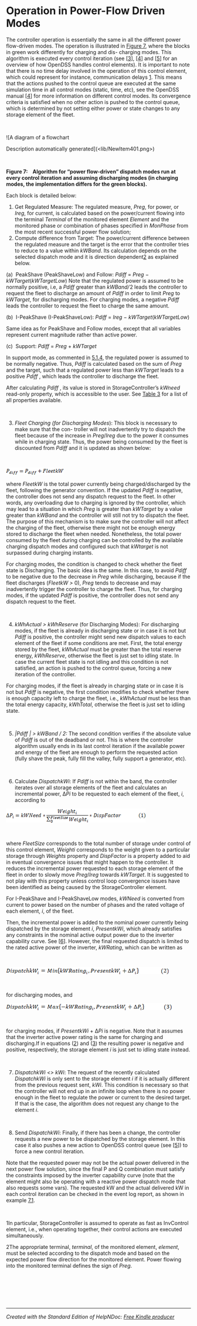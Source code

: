 # Operation in Power-Flow Driven Modes

The controller operation is essentially the same in all the different power flow-driven modes. The operation is illustrated in [Figure 7](<OperationinPower-FlowDrivenModes.md#\_bookmark11>), where the blocks in green work differently for charging and dis- charging modes. This algorithm is executed every control iteration (see \[[3](<References2.md#\_bookmark39>)\], \[[4](<References2.md#\_bookmark40>)\] and \[[5](<References2.md#\_bookmark41>)\] for an overview of how OpenDSS handles control elements). It is important to note that there is no time delay involved in the operation of this control element, which could represent for instance, communication delays [1](<OperationinPower-FlowDrivenModes.md#\_bookmark10>). This means that the actions pushed to the control queue are executed at the same simulation time in all control modes (static, time, etc), see the OpenDSS manual \[[4](<References2.md#\_bookmark40>)\] for more information on different control modes. Its convergence criteria is satisfied when no other action is pushed to the control queue, which is determined by not setting either power or state changes to any storage element of the fleet.

&nbsp;

![A diagram of a flowchart

Description automatically generated](<lib/NewItem401.png>)

&nbsp;

**Figure 7:&nbsp; &nbsp; Algorithm for “power flow-driven” dispatch modes run at every control iteration and assuming discharging modes (in charging modes, the implementation differs for the green blocks).**

Each block is detailed below:

1. Get Regulated Measure: The regulated measure, *Preg*, for power, or *Ireg*, for current, is calculated based on the power/current flowing into the terminal *Terminal* of the monitored element *Element* and the monitored phase or combination of phases specified in *MonPhase* from the most recent successful power flow solution;
1. Compute difference from Target: The power/current difference between the regulated measure and the target is the error that the controller tries to reduce to a value within *kWBand*. Its calculation depends on the selected dispatch mode and it is direction dependent[2](<OperationinPower-FlowDrivenModes.md#\_bookmark12>) as explained below.

(a)&nbsp; PeakShave (PeakShaveLow) and Follow: *Pdiff* = *Preg − kWTarget*(*kWTargetLow*) Note that the regulated power is assumed to be normally positive, i.e, a *Pdiff* greater than *kWBand/*&#8202;2 leads the controller to request the fleet to discharge an amount of *Pdiff* in order to limit *Preg* to *kWTarget*, for discharging modes. For charging modes, a negative *Pdiff* leads the controller to request the fleet to charge the same amount.

(b)&nbsp; I-PeakShave (I-PeakShaveLow): *Pdiff* = *Ireg − kWTarget*(*kWTargetLow*)

Same idea as for PeakShave and Follow modes, except that all variables represent current magnitude rather than active power.

(c)&nbsp; Support: *Pdiff* = *Preg* + *kWTarget*

In support mode, as commented in [5.1.4](<Follow1.md#\_bookmark4>), the regulated power is assumed to be normally negative. Thus, *Pdiff* is calculated based on the sum of *Preg* and the target, such that a regulated power less than *kWTarget* leads to a positive *Pdiff* , which leads the controller to discharge the fleet.

After calculating *Pdiff* , its value is stored in StorageController’s *kWneed* read-only property, which is accessible to the user. See [Table 3](<OpenDSSDocumentation.md#\_bookmark36>) for a list of all properties available.

&nbsp;

3. *Fleet Charging (for Discharging Modes*): This block is necessary to make sure that the con- troller will not inadvertently try to dispatch the fleet because of the increase in *Preg*/*Ireg* due to the power it consumes while in charging state. Thus, the power being consumed by the fleet is discounted from *Pdiff* and it is updated as shown below:

&nbsp;

![Image](<lib/NewItem408.png>)

where *FleetkW* is the total power currently being charged/discharged by the fleet, following the generator convention. If the updated *Pdiff* is negative, the controller does not send any dispatch request to the fleet. In other words, any overloading due to charging is ignored by the controller, which may lead to a situation in which *Preg* is greater than *kWTarget* by a value greater than *kWBand* and the controller will still not try to dispatch the fleet. The purpose of this mechanism is to make sure the controller will not affect the charging of the fleet, otherwise there might not be enough energy stored to discharge the fleet when needed. Nonetheless, the total power consumed by the fleet during charging can be controlled by the available charging dispatch modes and configured such that *kWtarget* is not surpassed during charging instants.

For charging modes, the condition is changed to check whether the fleet state is Discharging. The basic idea is the same. In this case, to avoid *Pdiff* to be negative due to the decrease in *Preg* while discharging, because if the fleet discharges (*FleetkW \>* 0), *Preg* tends to decrease and may inadvertently trigger the controller to charge the fleet. Thus, for charging modes, if the updated *Pdiff* is positive, the controller does not send any dispatch request to the fleet.

&nbsp;

4. *kWhActual \> kWhReserve* (for Discharging Modes): For discharging modes, if the fleet is already in discharging state or in case it is not but *Pdiff* is positive, the controller might send new dispatch values to each element of the fleet if some conditions are met. First, the total energy stored by the fleet, *kWhActual* must be greater than the total reserve energy, *kWhReserve*, otherwise the fleet is just set to idling state. In case the current fleet state is not idling and this condition is not satisfied, an action is pushed to the control queue, forcing a new iteration of the controller.

For charging modes, if the fleet is already in charging state or in case it is not but *Pdiff* is negative, the first condition modifies to check whether there is enough capacity left to charge the fleet, i.e., *kWhActual* must be less than the total energy capacity, *kWhTotal*, otherwise the fleet is just set to idling state.

&nbsp;

5. *\|Pdiff \| \> kWBand / 2:* The second condition verifies if the absolute value of *Pdiff* is out of the deadband or not. This is where the controller algorithm usually ends in its last control iteration if the available power and energy of the fleet are enough to perform the requested action (fully shave the peak, fully fill the valley, fully support a generator, etc).

&nbsp;

6. Calculate *DispatchkWi*: If *Pdiff* is not within the band, the controller iterates over all storage elements of the fleet and calculates an incremental power, ∆*Pi* to be requested to each element of the fleet, *i*, according to

![Image](<lib/NewItem409.png>)

&nbsp;

where *FleetSize* corresponds to the total number of storage under control of this control element, *Weighti* corresponds to the weight given to a particular storage through *Weights* property and *DispFactor* is a property added to aid in eventual convergence issues that might happen to the controller. It reduces the incremental power requested to each storage element of the fleet in order to slowly move *Preg*/*Ireg* towards *kWTarget*. It is suggested to not play with this property unless control loop convergence issues have been identified as being caused by the StorageController element.

For I-PeakShave and I-PeakShaveLow modes, *kWNeed* is converted from current to power based on the number of phases and the rated voltage of each element, *i*, of the fleet.

Then, the incremental power is added to the nominal power currently being dispatched by the storage element *i*, *PresentkWi*, which already satisfies any constraints in the nominal active output power due to the inverter capability curve. See \[[6](<References2.md#\_bookmark42>)\]. However, the final requested dispatch is limited to the rated active power of the inverter, *kWRating*, which can be written as

&nbsp;

![Image](<lib/NewItem410.png>)

&nbsp;

for discharging modes, and

![Image](<lib/NewItem411.png>)

&nbsp;

for charging modes, if *PresentkWi* + ∆*Pi* is negative. Note that it assumes that the inverter active power rating is the same for charging and discharging.If in equations ([2](<OpenDSSDocumentation.md#\_bookmark13>)) and ([3](<OperationinPower-FlowDrivenModes.md#\_bookmark14>)) the resulting power is negative and positive, respectively, the storage element *i* is just set to idling state instead.

&nbsp;

7. *DispatchkWi \<\> kWi*: The request of the recently calculated *DispatchkWi* is only sent to the storage element *i* if it is actually different from the previous request sent, *kWi*. This condition is necessary so that the controller will not end up in an infinite loop when there is no power enough in the fleet to regulate the power or current to the desired target. If that is the case, the algorithm does not request any change to the element *i*.

&nbsp;

8. Send *DispatchkWi*: Finally, if there has been a change, the controller requests a new power to be dispatched by the storage element. In this case it also pushes a new action to OpenDSS control queue (see \[[5](<References2.md#\_bookmark41>)\]) to force a new control iteration.

Note that the requested power may not be the actual power delivered in the next power flow solution, since the final P and Q combination must satisfy the constraints imposed by the inverter capability curve (note that the element might also be operating with a reactive power dispatch mode that also requests some vars). The requested kW and the actual delivered kW in each control iteration can be checked in the event log report, as shown in example [7.1](<References2.md#\_bookmark16>).

&nbsp;

&#49;In particular, StorageController is assumed to operate as fast as InvControl element, i.e., when operating together, their control actions are executed simultaneously.

&#50;The appropriate terminal, *terminal*, of the monitored element, *element*, must be selected according to the dispatch mode and based on the expected power flow direction for the monitored element. Power flowing into the monitored terminal defines the sign of *Preg*.

&nbsp;

&nbsp;

&nbsp;


***
_Created with the Standard Edition of HelpNDoc: [Free Kindle producer](<https://www.helpndoc.com/feature-tour/create-ebooks-for-amazon-kindle>)_
